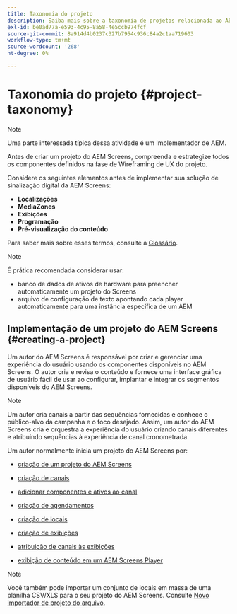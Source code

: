 ```yaml
---
title: Taxonomia do projeto
description: Saiba mais sobre a taxonomia de projetos relacionada ao AEM Screens.
exl-id: be0ad77a-e593-4c95-8a58-4e5ccb974fcf
source-git-commit: 8a914d4b0237c327b7954c936c84a2c1aa719603
workflow-type: tm+mt
source-wordcount: '268'
ht-degree: 0%

---
```


# Taxonomia do projeto {#project-taxonomy}

>[!NOTE]
>
>Uma parte interessada típica dessa atividade é um Implementador de AEM.

Antes de criar um projeto do AEM Screens, compreenda e estrategize todos os componentes definidos na fase de Wireframing de UX do projeto.

Considere os seguintes elementos antes de implementar sua solução de sinalização digital da AEM Screens:

* **Localizações**
* **MediaZones**
* **Exibições**
* **Programação**
* **Pré-visualização do conteúdo**

Para saber mais sobre esses termos, consulte a [Glossário](https://experienceleague.adobe.com/en/docs/experience-manager-screens/user-guide/overview/screens-glossary).

>[!NOTE]
>
>É prática recomendada considerar usar:
>
>* banco de dados de ativos de hardware para preencher automaticamente um projeto do Screens
>* arquivo de configuração de texto apontando cada player automaticamente para uma instância específica de um AEM

## Implementação de um projeto do AEM Screens {#creating-a-project}

Um autor do AEM Screens é responsável por criar e gerenciar uma experiência do usuário usando os componentes disponíveis no AEM Screens. O autor cria e revisa o conteúdo e fornece uma interface gráfica de usuário fácil de usar ao configurar, implantar e integrar os segmentos disponíveis do AEM Screens.

>[!NOTE]
>
>Um autor cria canais a partir das sequências fornecidas e conhece o público-alvo da campanha e o foco desejado. Assim, um autor do AEM Screens cria e orquestra a experiência do usuário criando canais diferentes e atribuindo sequências à experiência de canal cronometrada.

Um autor normalmente inicia um projeto do AEM Screens por:

* [criação de um projeto do AEM Screens](https://experienceleague.adobe.com/en/docs/experience-manager-screens/user-guide/authoring/setting-up-projects/creating-a-screens-project)
* [criação de canais](https://experienceleague.adobe.com/en/docs/experience-manager-screens/user-guide/authoring/setting-up-projects/managing-channels)
* [adicionar componentes e ativos ao canal](https://experienceleague.adobe.com/en/docs/experience-manager-screens/user-guide/authoring/product-features/adding-components-to-a-channel)
* [criação de agendamentos](https://experienceleague.adobe.com/en/docs/experience-manager-screens/user-guide/authoring/setting-up-projects/managing-schedules)
* [criação de locais](https://experienceleague.adobe.com/en/docs/experience-manager-screens/user-guide/authoring/setting-up-projects/managing-locations)
* [criação de exibições](https://experienceleague.adobe.com/en/docs/experience-manager-screens/user-guide/authoring/setting-up-projects/managing-displays)
* [atribuição de canais às exibições](https://experienceleague.adobe.com/en/docs/experience-manager-screens/user-guide/authoring/setting-up-projects/assigning-channels/channel-assignment)

* [exibição de conteúdo em um AEM Screens Player](https://experienceleague.adobe.com/en/docs/experience-manager-screens/user-guide/administering/working-with-screens-player)

>[!NOTE]
>Você também pode importar um conjunto de locais em massa de uma planilha CSV/XLS para o seu projeto do AEM Screens. Consulte [Novo importador de projeto do arquivo](https://experienceleague.adobe.com/en/docs/experience-manager-screens/user-guide/administering/project-importer).
